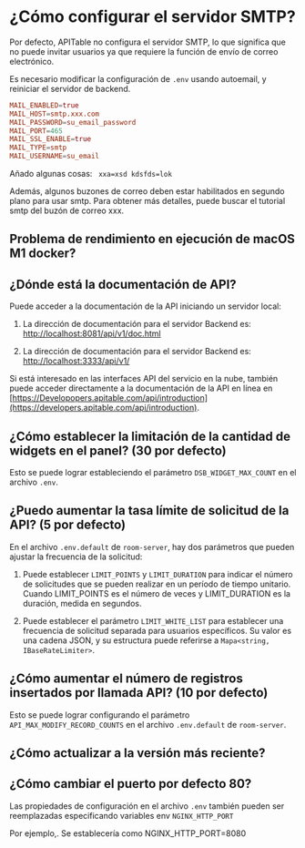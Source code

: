 # ¿Cómo configurar el servidor SMTP?

Por defecto, APITable no configura el servidor SMTP, lo que significa que no puede invitar usuarios ya que requiere la función de envío de correo electrónico.

Es necesario modificar la configuración de `.env` usando autoemail, y reiniciar el servidor de backend.

```conf
MAIL_ENABLED=true
MAIL_HOST=smtp.xxx.com
MAIL_PASSWORD=su_email_password
MAIL_PORT=465
MAIL_SSL_ENABLE=true
MAIL_TYPE=smtp
MAIL_USERNAME=su_email
```

Añado algunas cosas: `
xxa=xsd
kdsfds=lok`

Además, algunos buzones de correo deben estar habilitados en segundo plano para usar smtp. Para obtener más detalles, puede buscar el tutorial smtp del buzón de correo xxx.


## Problema de rendimiento en ejecución de macOS M1 docker?

## ¿Dónde está la documentación de API?

Puede acceder a la documentación de la API iniciando un servidor local:

1. La dirección de documentación para el servidor Backend es: <http://localhost:8081/api/v1/doc.html>

2. La dirección de documentación para el servidor Backend es: [http://localhost:3333/api/v1/](http://localhost:3333/nest/v1/docs)

Si está interesado en las interfaces API del servicio en la nube, también puede acceder directamente a la documentación de la API en línea en [https://Developopers.apitable.com/api/introduction](https://developers.apitable.com/api/introduction).

## ¿Cómo establecer la limitación de la cantidad de widgets en el panel? (30 por defecto)

Esto se puede lograr estableciendo el parámetro `DSB_WIDGET_MAX_COUNT` en el archivo `.env`.

## ¿Puedo aumentar la tasa límite de solicitud de la API? (5 por defecto)

En el archivo `.env.default` de `room-server`, hay dos parámetros que pueden ajustar la frecuencia de la solicitud:

1. Puede establecer `LIMIT_POINTS` y `LIMIT_DURATION` para indicar el número de solicitudes que se pueden realizar en un período de tiempo unitario. Cuando LIMIT_POINTS es el número de veces y LIMIT_DURATION es la duración, medida en segundos.

2. Puede establecer el parámetro `LIMIT_WHITE_LIST` para establecer una frecuencia de solicitud separada para usuarios específicos. Su valor es una cadena JSON, y su estructura puede referirse a `Mapa<string, IBaseRateLimiter>`.

## ¿Cómo aumentar el número de registros insertados por llamada API? (10 por defecto)

Esto se puede lograr configurando el parámetro `API_MAX_MODIFY_RECORD_COUNTS` en el archivo `.env.default` de `room-server`.


## ¿Cómo actualizar a la versión más reciente?


## ¿Cómo cambiar el puerto por defecto 80?

Las propiedades de configuración en el archivo `.env` también pueden ser reemplazadas especificando variables env `NGINX_HTTP_PORT`

Por ejemplo,. Se establecería como NGINX_HTTP_PORT=8080
